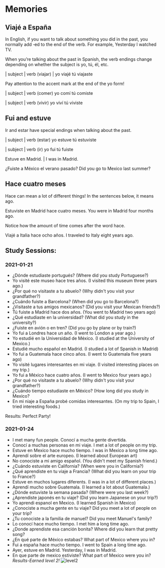 # Memories


## Viajé a España

In English, if you want to talk about something you did in the past, you normally add ‑ed to the end of the verb.
For example, Yesterday I watched TV.

When you’re talking about the past in Spanish, the verb endings change depending on whether the subject is
yo, tú, él, etc. 


  | subject   |   verb (viajar) |
    yo            viajé
    tú            viajaste
    
    
Pay attention to the accent mark at the end of the yo  form!


  | subject   |   verb (comer)
    yo            comí
    tú            comiste
    
    
  | subject   |   verb (vivir)
    yo            viví
    tú            viviste
    
    
## Fui and estuve


Ir and estar have special endings when talking about the past. 


  | subject   |   verb (estar)
    yo            estuve
    tú            estuviste
    
    
  | subject   |   verb  (ir)
    yo            fui
    tú            fuiste
    
    
Estuve en Madrid. | I was in Madrid.

¿Fuiste a México el verano pasado?
Did you go to Mexico last summer?


## Hace cuatro meses


Hace can mean a lot of different things!
In the sentences below, it means ago. 

Estuviste en Madrid hace cuatro meses.
You were in Madrid four months ago.

Notice how the amount of time comes after the word hace.

Viajé a Italia hace ocho años.
I traveled to Italy eight years ago.


## Study Sessions:

### 2021-01-21
* ¿Dónde estudiaste portugués? (Where did you study Portuguese?)
* Yo visité este museo hace tres años. (I visited this museum three years ago.)
* ¿Por qué no visitaste a tu abuelo? (Why didn't you visit your grandfather?)
* ¿Cuándo fuiste a Barcelona? (When did you go to Barcelona?)
* ¿Visitaste a tus amigos mexicanos? (Did you visit your Mexican friends?)
* Tú fuiste a Madrid hace dos años. (You went to Madrid two years ago)
* ¿Qué estudiaste en la universidad? (What did you study in the university?)
* ¿Fuiste en avión o en tren? (Did you go by plane or by train?) 
* Yo fui a Londres hace un año. (I went to London a year ago.)
* Yo estudié en la Universidad de México. (I studied at the University of Mexico.) 
* Estudié mucho español en Madrid. (I studied a lot of Spanish in Madrid)
* Yo fui a Guatemala hace cinco años. (I went to Guatemala five years ago)
* Yo visité lugares interesantes en mi viaje.  (I visited interesting places on my trip.)
* Yo fui a México hace cuatro años. (I went to Mexico four years ago.)
* ¿Por qué no visitaste a tu abuelo? (Why didn't you visit your grandfather?) 
* ¿Cuándo tiempo estudiaste en México? (How long did you study in Mexico?
* En mi niaje a España probé comidas interesantes. (On my trip to Spain, I tried interesting foods.) 

Results: Perfect Party! 
<br>

### 2021-01-24
* I met many fun people. Conocí a mucha gente divertida. 
* Conocí a muchas personas en mi viaje. I met a lot of people on my trip. 
* Estuve en Mexico hace mucho tiempo. I was in Mexico a long time ago. 
* Aprendí sobre el arte europeo. (I learned about European art)
* No conociste a mi amigo español. (You didn't meet my Spanish friend.)
* ¿Cuándo estuviste en California? (When were you in California?)
* ¿Qué aprendiste en tu viaje a Francia? (What did you learn on your trip to France?)
* Estuve en muchos lugares diferents.  (I was in a lot of different places.)
* Aprendí mucho sobre Guatemala. (I learned a lot about Guatemala.) 
* ¿Dónde estuviste la semana pasada? (Where were you last week?)
* ¿Aprendiste japonés en tu viaje? (Did you learn Japanese on your trip?)
* Yo aprendi espanol en Mexico. (I learned Spanish in Mexico) 
* ¿Conociste a mucha gente en tu viaje?  Did you  meet a lot of people on your trip?
* ¿Tu conociste a la familia de manuel? Did you meet Manuel's family?
* Lo conocí hace mucho tiempo. I met him a long time ago.
* ¿Donde aprendiste esa canción bonita? Where did you learn that pretty song?
* ¿En qué parte de México estabas? What part of Mexico where you in? 
* Fui a españa hace mucho tiempo. I went to Spain a long time ago. 
* Ayer, estuve en Madrid. Yesterday, I was in Madrid.
* En que parte de mexico estiviste?  What part of Mexico were you in? 
*Results-Earned level 2!*
![level2](https://github.com/EO4wellness/T-I-L/blob/main/polyglot/espa%C3%B1ol/Castle-3/2021-01-24_earned-level2-memories.png)
